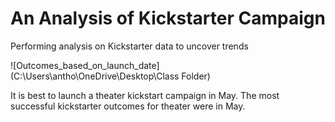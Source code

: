 # An Analysis of Kickstarter Campaign
Performing analysis on Kickstarter data to uncover trends

![Outcomes_based_on_launch_date](C:\Users\antho\OneDrive\Desktop\Class Folder)

It is best to launch a theater kickstart campaign in May. The most successful kickstarter outcomes for theater were in May. 
